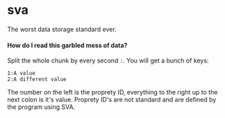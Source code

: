 # sva
The worst data storage standard ever.

#### How do I read this garbled mess of data?
Split the whole chunk by every second `:`.
You will get a bunch of keys:
```
1:A value
2:A different value
```
The number on the left is the proprety ID, everything to the right up to the next colon is it's value.
Proprety ID's are not standard and are defined by the program using SVA.
